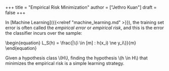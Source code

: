 +++
title = "Empirical Risk Minimization"
author = ["Jethro Kuan"]
draft = false
+++

In [Machine Learning]({{<relref "machine_learning.md" >}}), the training set error is often called the
_empirical error_ or _empirical risk_, and this is the error the
classifier incurs over the sample:

\begin{equation}
L_S(h) = \frac{|\\{i \in [m] : h(x_i) \ne y_i\\}}{m}
\end{equation}

Given a hypothesis class \\(H\\), finding the hypothesis \\(h \in H\\) that
minimizes the empirical risk is a simple learning strategy.
